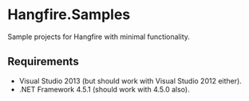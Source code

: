 Hangfire.Samples
================

Sample projects for Hangfire with minimal functionality.

Requirements
-------------

* Visual Studio 2013 (but should work with Visual Studio 2012 either).
* .NET Framework 4.5.1 (should work with 4.5.0 also).
